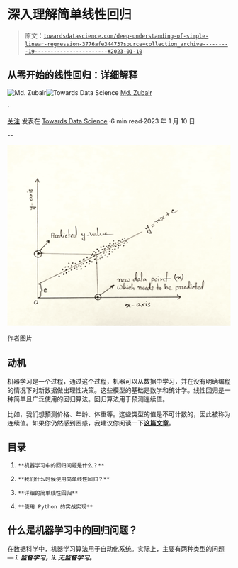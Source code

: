 # 深入理解简单线性回归

> 原文：[`towardsdatascience.com/deep-understanding-of-simple-linear-regression-3776afe34473?source=collection_archive---------19-----------------------#2023-01-10`](https://towardsdatascience.com/deep-understanding-of-simple-linear-regression-3776afe34473?source=collection_archive---------19-----------------------#2023-01-10)

## 从零开始的线性回归：详细解释

[](https://zubairhossain.medium.com/?source=post_page-----3776afe34473--------------------------------)![Md. Zubair](https://zubairhossain.medium.com/?source=post_page-----3776afe34473--------------------------------)[](https://towardsdatascience.com/?source=post_page-----3776afe34473--------------------------------)![Towards Data Science](https://towardsdatascience.com/?source=post_page-----3776afe34473--------------------------------) [Md. Zubair](https://zubairhossain.medium.com/?source=post_page-----3776afe34473--------------------------------)

·

[关注](https://medium.com/m/signin?actionUrl=https%3A%2F%2Fmedium.com%2F_%2Fsubscribe%2Fuser%2F2fdaeaeeea52&operation=register&redirect=https%3A%2F%2Ftowardsdatascience.com%2Fdeep-understanding-of-simple-linear-regression-3776afe34473&user=Md.+Zubair&userId=2fdaeaeeea52&source=post_page-2fdaeaeeea52----3776afe34473---------------------post_header-----------) 发表在 [Towards Data Science](https://towardsdatascience.com/?source=post_page-----3776afe34473--------------------------------) ·6 min read·2023 年 1 月 10 日[](https://medium.com/m/signin?actionUrl=https%3A%2F%2Fmedium.com%2F_%2Fvote%2Ftowards-data-science%2F3776afe34473&operation=register&redirect=https%3A%2F%2Ftowardsdatascience.com%2Fdeep-understanding-of-simple-linear-regression-3776afe34473&user=Md.+Zubair&userId=2fdaeaeeea52&source=-----3776afe34473---------------------clap_footer-----------)

--

[](https://medium.com/m/signin?actionUrl=https%3A%2F%2Fmedium.com%2F_%2Fbookmark%2Fp%2F3776afe34473&operation=register&redirect=https%3A%2F%2Ftowardsdatascience.com%2Fdeep-understanding-of-simple-linear-regression-3776afe34473&source=-----3776afe34473---------------------bookmark_footer-----------)![](img/63a803bc5e9f35621b832e0a453e5409.png)

作者图片

## 动机

机器学习是一个过程，通过这个过程，机器可以从数据中学习，并在没有明确编程的情况下对新数据做出理性决策。这些模型的基础是数学和统计学。线性回归是一种简单且广泛使用的回归算法。回归算法用于预测连续值。

比如，我们想预测价格、年龄、体重等。这些类型的值是不可计数的，因此被称为连续值。如果你仍然感到困惑，我建议你阅读一下[**这篇文章**](https://medium.com/towards-data-science/get-familiar-with-the-most-important-weapon-of-data-science-variables-48cc7cd85dc5)。

## 目录

1.  `**机器学习中的回归问题是什么？**`

1.  `**我们什么时候使用简单线性回归？**`

1.  `**详细的简单线性回归**`

1.  `**使用 Python 的实战实现**`

## 什么是机器学习中的回归问题？

在数据科学中，机器学习算法用于自动化系统。实际上，主要有两种类型的问题 — ***i. 监督学习，ii. 无监督学习。***

